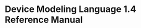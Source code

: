 <!--
  © 2021 Intel Corporation
  SPDX-License-Identifier: MPL-2.0
-->

# Device Modeling Language 1.4 Reference Manual
